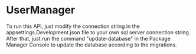 # UserManager

To run this API, just modify the connection string in the appsettings.Development.json file to your own sql server connection string. After that, just run the command "update-database" in the Package Manager Console to update the database according to the migrations.
